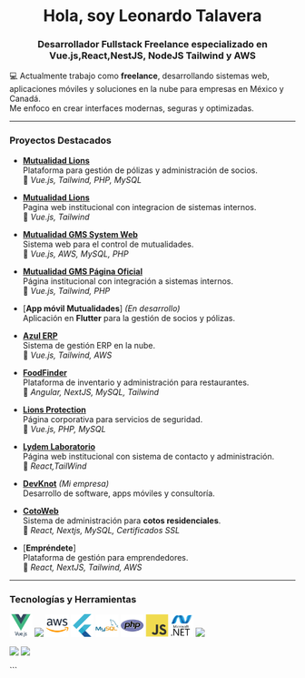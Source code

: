 <h1 align="center">Hola, soy Leonardo Talavera</h1>
<h3 align="center">Desarrollador Fullstack Freelance especializado en Vue.js,React,NestJS, NodeJS Tailwind y AWS</h3>

💻 Actualmente trabajo como **freelance**, desarrollando sistemas web, aplicaciones móviles y soluciones en la nube para empresas en México y Canadá.  
Me enfoco en crear interfaces modernas, seguras y optimizadas.  

---

### Proyectos Destacados

- [**Mutualidad Lions**](https://lionsprotection.com.mx/login)  
  Plataforma para gestión de pólizas y administración de socios.  
  🔹 *Vue.js, Tailwind, PHP, MySQL*
- [**Mutualidad Lions**](https://lionsprotection.com.mx)  
 Pagina web institucional con integracion de sistemas internos.  
  🔹 *Vue.js, Tailwind*  

- [**Mutualidad GMS System Web**](https://www.mutualidadgms.com/guadalajara/)  
  Sistema web para el control de mutualidades.  
  🔹 *Vue.js, AWS, MySQL, PHP*  

- [**Mutualidad GMS Página Oficial**](https://www.mutualidadgms.com)  
  Página institucional con integración a sistemas internos.  
  🔹 *Vue.js, Tailwind, PHP*  

- [**App móvil Mutualidades**] *(En desarrollo)*  
  Aplicación en **Flutter** para la gestión de socios y pólizas.  

- [**Azul ERP**](https://amazing-capybara-41930d.netlify.app/)  
  Sistema de gestión ERP en la nube.  
  🔹 *Vue.js, Tailwind, AWS*  

- [**FoodFinder**](http://foodfinder.mx/login)  
  Plataforma de inventario y administración para restaurantes.  
  🔹 *Angular, NextJS, MySQL, Tailwind*  

- [**Lions Protection**](https://lionsprotection.com.mx/)  
  Página corporativa para servicios de seguridad.  
  🔹 *Vue.js, PHP, MySQL*  

- [**Lydem Laboratorio**](https://lydemlaboratorio.com/)  
  Página web institucional con sistema de contacto y administración.  
  🔹 *React,TailWind*  

- [**DevKnot**](https://devknot.com.mx/) *(Mi empresa)*  
  Desarrollo de software, apps móviles y consultoría.  

- [**CotoWeb**](https://cotoweb.devknot.com.mx/login)  
  Sistema de administración para **cotos residenciales**.  
  🔹 *React, Nextjs, MySQL, Certificados SSL*  

- [**Empréndete**]  
  Plataforma de gestión para emprendedores.  
  🔹 *React, NextJS, Tailwind, AWS*  

---

### Tecnologías y Herramientas
<p align="left"> 
  <a href="https://vuejs.org/"><img src="https://raw.githubusercontent.com/devicons/devicon/master/icons/vuejs/vuejs-original-wordmark.svg" width="40"/></a>
  <a href="https://tailwindcss.com/"><img src="https://www.vectorlogo.zone/logos/tailwindcss/tailwindcss-icon.svg" width="40"/></a>
  <a href="https://aws.amazon.com"><img src="https://raw.githubusercontent.com/devicons/devicon/master/icons/amazonwebservices/amazonwebservices-original-wordmark.svg" width="40"/></a>
  <a href="https://flutter.dev/"><img src="https://raw.githubusercontent.com/devicons/devicon/master/icons/flutter/flutter-original.svg" width="40"/></a>
  <a href="https://www.mysql.com/"><img src="https://raw.githubusercontent.com/devicons/devicon/master/icons/mysql/mysql-original-wordmark.svg" width="40"/></a>
  <a href="https://www.php.net"><img src="https://raw.githubusercontent.com/devicons/devicon/master/icons/php/php-original.svg" width="40"/></a>
  <a href="https://www.javascript.com/"><img src="https://raw.githubusercontent.com/devicons/devicon/master/icons/javascript/javascript-original.svg" width="40"/></a>
  <a href="https://dotnet.microsoft.com/"><img src="https://raw.githubusercontent.com/devicons/devicon/master/icons/dot-net/dot-net-original-wordmark.svg" width="40"/></a>
  <a href="https://www.microsoft.com/en-us/sql-server"><img src="https://www.svgrepo.com/show/303229/microsoft-sql-server-logo.svg" width="40"/></a>
</p>


<p align="left"> <a href="[https://www.linkedin.com/in/leonardo-talavera](https://www.linkedin.com/in/leonardo-talavera-889366277?utm_source=share&utm_campaign=share_via&utm_content=profile&utm_medium=android_app)"><img src="https://img.shields.io/badge/LinkedIn-0077B5?style=for-the-badge&logo=linkedin&logoColor=white"/></a> <a href="mailto:leosistema281@gmail.com"><img src="https://img.shields.io/badge/Email-D14836?style=for-the-badge&logo=gmail&logoColor=white"/></a> </p> ```
